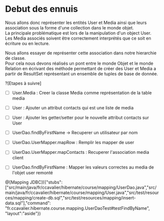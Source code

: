# Debut des ennuis  

Nous allons donc représenter les entités User et Media ainsi que leurs association sous la forme d'une collection dans le monde objet.  
La principale problématique est lors de la manipulation d'un object User. Les Media associés soivent être correctement interprétés que ce soit en écriture ou en lecture.  

Nous allons essayer de représenter cette association dans notre hierarchie de classe.  
Pour cela nous devons réalisés un pont entre le monde Objet et le monde Relation en écrivant des méthode permettant de créer des User et Media a partir de ResultSet représentant un ensemble de tuples de base de donnée.



?[Etapes à suivre]
-[ ] User.Media : Creer la classe Media comme représentation de la table media
-[ ] User : Ajouter un attribut contacts qui est une liste de media
-[ ] User : Ajouter les getter/setter pour le nouvelle attribut contacts sur User
-[ ] UserDao.findByFirstName -> Recuperer un utilisateur par nom
-[ ] UserDao.UserMapper.mapRow : Remplir les mapper de user
-[ ] UserDao.UserMapper.mapContacts : Recuperer l'association media client
-[ ] UserDao.findByFirstName : Mapper les valeurs correctes au media de l'objet user remonté



@[Mapping JDBC]({"stubs": ["src/main/java/fr/ccavalier/hibernate/course/mapping/UserDao.java","src/main/java/fr/ccavalier/hibernate/course/mapping/User.java","src/test/resources/mapping/create-db.sql","src/test/resources/mapping/insert-data.sql"],"command": "fr.ccavalier.hibernate.course.mapping.UserDaoTest#testFindByName", "layout":"aside"})
